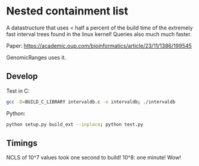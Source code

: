 # Nested containment list

A datastructure that uses < half a percent of the build time of the extremely fast interval trees found in the linux kernel! Queries also much much faster.

Paper: https://academic.oup.com/bioinformatics/article/23/11/1386/199545

GenomicRanges uses it.

## Develop

Test in C:

```bash
gcc -D=BUILD_C_LIBRARY intervaldb.c -o intervaldb; ./intervaldb
```

Python:

```bash
python setup.py build_ext --inplace; python test.py
```

## Timings

NCLS of 10^7 values took one second to build! 10^8: one minute! Wow!
